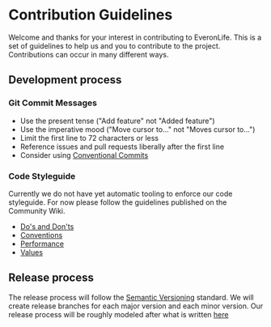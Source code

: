 # Contribution Guidelines

Welcome and thanks for your interest in contributing to EveronLife.
This is a set of guidelines to help us and you to contribute to the project.
Contributions can occur in many different ways.

## Development process

### Git Commit Messages

* Use the present tense ("Add feature" not "Added feature")
* Use the imperative mood ("Move cursor to..." not "Moves cursor to...")
* Limit the first line to 72 characters or less
* Reference issues and pull requests liberally after the first line
* Consider using [Conventional Commits](https://www.conventionalcommits.org/en/v1.0.0/)

### Code Styleguide

Currently we do not have yet automatic tooling to enforce our code styleguide. For now please follow the guidelines published on the Community Wiki.

* [Do's and Don'ts](https://community.bistudio.com/wiki/Arma_Reforger:Scripting:_Do%27s_and_Don%27ts)
* [Conventions](https://community.bistudio.com/wiki/Arma_Reforger:Scripting:_Conventions)
* [Performance](https://community.bistudio.com/wiki/Arma_Reforger:Scripting:_Performance)
* [Values](https://community.bistudio.com/wiki/Arma_Reforger:Scripting:_Values)

## Release process

The release process will follow the [Semantic Versioning](https://semver.org/) standard. We will create release branches for each major version and each minor version. Our release process will be roughly modeled after what is written [here](https://trunkbaseddevelopment.com/branch-for-release/)